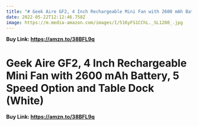```yaml
---
title: "# Geek Aire GF2, 4 Inch Rechargeable Mini Fan with 2600 mAh Battery"
date: 2022-05-22T12:12:46.758Z
image: https://m.media-amazon.com/images/I/516yFS1CChL._SL1280_.jpg
---
```

**Buy Link: https://amzn.to/38BFL9q**

<!--StartFragment-->

# Geek Aire GF2, 4 Inch Rechargeable Mini Fan with 2600 mAh Battery, 5 Speed Option and Table Dock (White)

<!--EndFragment-->

**Buy Link: https://amzn.to/38BFL9q**